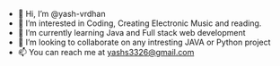- 👋 Hi, I’m @yash-vrdhan
- 👀 I’m interested in Coding, Creating Electronic Music and reading.
- 🌱 I’m currently learning Java and Full stack web development
- 💞️ I’m looking to collaborate on any intresting JAVA or Python project
- 📫 You can reach me at yashs3326@gmail.com

<!---
yash-vrdhan/yash-vrdhan is a ✨ special ✨ repository because its `README.md` (this file) appears on your GitHub profile.
You can click the Preview link to take a look at your changes.
--->
